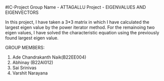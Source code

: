 #IC-Project
Group Name - ATTAGALLU
Project - EIGENVALUES AND EIGENVECTORS

In this project, I have taken a 3*3 matrix in which I have calculated the largest eigen value by the power iterator method. For the remainoing two eigen values, I have solved the characteristic equation using the previously found largest eigen value.

GROUP MEMBERS:
1. Ade Chandrakanth Naik(B22EE004)
2. Abhinay (B22AI012)
3. Sai Srinivas
4. Varshit Narayana



